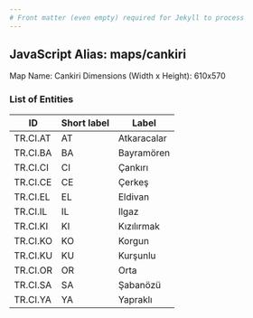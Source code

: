 ```yaml
---
# Front matter (even empty) required for Jekyll to process
---
```


## JavaScript Alias: maps/cankiri

Map Name: Cankiri
Dimensions (Width x Height): 610x570





### List of Entities

ID | Short label | Label
---|---|---|
TR.CI.AT | AT | Atkaracalar
TR.CI.BA | BA | Bayramören
TR.CI.CI | CI | Çankırı
TR.CI.CE | CE | Çerkeş		
TR.CI.EL | EL | Eldivan
TR.CI.IL | IL | Ilgaz
TR.CI.KI | KI | Kızılırmak
TR.CI.KO | KO | Korgun		
TR.CI.KU | KU | Kurşunlu
TR.CI.OR | OR | Orta
TR.CI.SA | SA | Şabanözü
TR.CI.YA | YA | Yapraklı